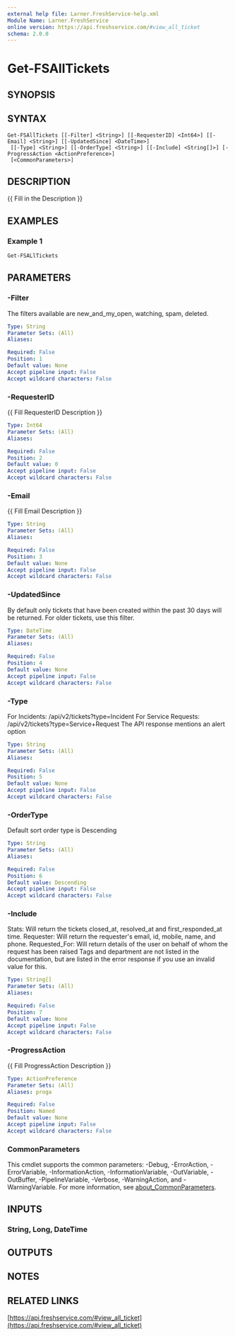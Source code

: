 ```yaml
---
external help file: Larner.FreshService-help.xml
Module Name: Larner.FreshService
online version: https://api.freshservice.com/#view_all_ticket
schema: 2.0.0
---
```


# Get-FSAllTickets

## SYNOPSIS

## SYNTAX

```text
Get-FSAllTickets [[-Filter] <String>] [[-RequesterID] <Int64>] [[-Email] <String>] [[-UpdatedSince] <DateTime>]
 [[-Type] <String>] [[-OrderType] <String>] [[-Include] <String[]>] [-ProgressAction <ActionPreference>]
 [<CommonParameters>]
```

## DESCRIPTION

{{ Fill in the Description }}

## EXAMPLES

### Example 1

```PowerShell
Get-FSALlTickets
```

## PARAMETERS

### -Filter

The filters available are new_and_my_open, watching, spam, deleted.

```yaml
Type: String
Parameter Sets: (All)
Aliases:

Required: False
Position: 1
Default value: None
Accept pipeline input: False
Accept wildcard characters: False
```

### -RequesterID

{{ Fill RequesterID Description }}

```yaml
Type: Int64
Parameter Sets: (All)
Aliases:

Required: False
Position: 2
Default value: 0
Accept pipeline input: False
Accept wildcard characters: False
```

### -Email

{{ Fill Email Description }}

```yaml
Type: String
Parameter Sets: (All)
Aliases:

Required: False
Position: 3
Default value: None
Accept pipeline input: False
Accept wildcard characters: False
```

### -UpdatedSince

By default only tickets that have been created within the past 30 days will be returned.
For older tickets, use this filter.

```yaml
Type: DateTime
Parameter Sets: (All)
Aliases:

Required: False
Position: 4
Default value: None
Accept pipeline input: False
Accept wildcard characters: False
```

### -Type

For Incidents: /api/v2/tickets?type=Incident
For Service Requests: /api/v2/tickets?type=Service+Request
The API response mentions an alert option

```yaml
Type: String
Parameter Sets: (All)
Aliases:

Required: False
Position: 5
Default value: None
Accept pipeline input: False
Accept wildcard characters: False
```

### -OrderType

Default sort order type is Descending

```yaml
Type: String
Parameter Sets: (All)
Aliases:

Required: False
Position: 6
Default value: Descending
Accept pipeline input: False
Accept wildcard characters: False
```

### -Include

Stats: Will return the tickets closed_at, resolved_at and first_responded_at time.
Requester: Will return the requester's email, id, mobile, name, and phone.
Requested_For: Will return details of the user on behalf of whom the request has been raised
Tags and department are not listed in the documentation, but are listed in the error response if you use an invalid value for this.

```yaml
Type: String[]
Parameter Sets: (All)
Aliases:

Required: False
Position: 7
Default value: None
Accept pipeline input: False
Accept wildcard characters: False
```

### -ProgressAction

{{ Fill ProgressAction Description }}

```yaml
Type: ActionPreference
Parameter Sets: (All)
Aliases: proga

Required: False
Position: Named
Default value: None
Accept pipeline input: False
Accept wildcard characters: False
```

### CommonParameters

This cmdlet supports the common parameters: -Debug, -ErrorAction, -ErrorVariable, -InformationAction, -InformationVariable, -OutVariable, -OutBuffer, -PipelineVariable, -Verbose, -WarningAction, and -WarningVariable. For more information, see [about_CommonParameters](http://go.microsoft.com/fwlink/?LinkID=113216).

## INPUTS

### String, Long, DateTime

## OUTPUTS

## NOTES

## RELATED LINKS

[https://api.freshservice.com/#view_all_ticket](https://api.freshservice.com/#view_all_ticket)

